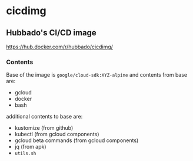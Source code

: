 # cicdimg

## Hubbado's CI/CD image

https://hub.docker.com/r/hubbado/cicdimg/

### Contents

Base of the image is `google/cloud-sdk:XYZ-alpine` and contents from base are:

- gcloud
- docker
- bash

additional contents to base are:

- kustomize (from github)
- kubectl (from gcloud components)
- gcloud beta commands (from gcloud components)
- jq (from apk)
- `utils.sh`

